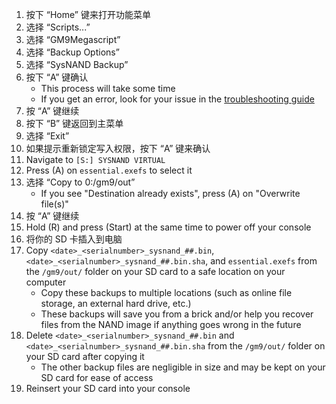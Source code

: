 1. 按下 “Home” 键来打开功能菜单
2. 选择 “Scripts...”
3. 选择 “GM9Megascript”
4. 选择 “Backup Options”
5. 选择 “SysNAND Backup”
6. 按下 “A” 键确认
    - This process will take some time
    - If you get an error, look for your issue in the [troubleshooting guide](troubleshooting-finalizing-setup.html)
7. 按 “A” 键继续
8. 按下 “B” 键返回到主菜单
9. 选择 “Exit”
10. 如果提示重新锁定写入权限，按下 “A” 键来确认
11. Navigate to `[S:] SYSNAND VIRTUAL`
12. Press (A) on `essential.exefs` to select it
13. 选择 “Copy to 0:/gm9/out”
    - If you see "Destination already exists", press (A) on "Overwrite file(s)"
14. 按 “A” 键继续
15. Hold (R) and press (Start) at the same time to power off your console
16. 将你的 SD 卡插入到电脑
17. Copy `<date>_<serialnumber>_sysnand_##.bin`, `<date>_<serialnumber>_sysnand_##.bin.sha`, and `essential.exefs` from the `/gm9/out/` folder on your SD card to a safe location on your computer
    - Copy these backups to multiple locations (such as online file storage, an external hard drive, etc.)
    - These backups will save you from a brick and/or help you recover files from the NAND image if anything goes wrong in the future
18. Delete `<date>_<serialnumber>_sysnand_##.bin` and `<date>_<serialnumber>_sysnand_##.bin.sha` from the `/gm9/out/` folder on your SD card after copying it
    - The other backup files are negligible in size and may be kept on your SD card for ease of access
19. Reinsert your SD card into your console
